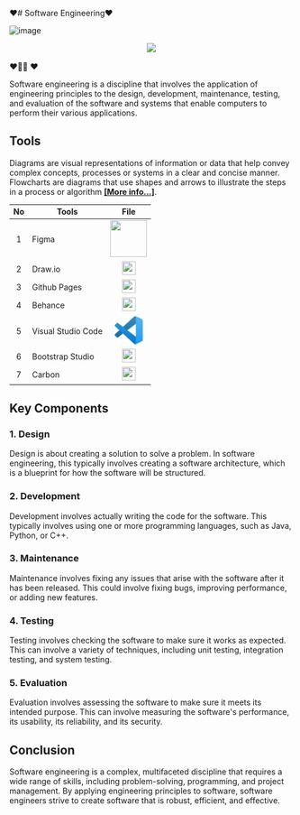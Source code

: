 ❤️# Software Engineering❤️

![image](https://github.com/drshahizan/learn-github/assets/115357859/e5433a20-6a56-4c4a-b70d-2f9d62e1abe4)

<p align="center">
<img src="https://github.com/drshahizan/Python_EDA/blob/main/lab/hpdp1.jpeg"  height="100" />
</p>❤️🤣🤣
❤️

Software engineering is a discipline that involves the application of engineering principles to the design, development, maintenance, testing, and evaluation of the software and systems that enable computers to perform their various applications.



## Tools
Diagrams are visual representations of information or data that help convey complex concepts, processes or systems in a clear and concise manner. Flowcharts are diagrams that use shapes and arrows to illustrate the steps in a process or algorithm [**[More info...]**](./materials/tools.md).

| No | Tools |  File |
| :-----: |  ------ | :-----: | 
| 1 | Figma |  <a href="https://github.com/drshahizan/software-engineering/blob/main/materials/figma.md" ><img src="../../images/figma (1).svg" width="65px" height="65px" ></a> | 
| 2 | Draw.io| <a href="https://github.com/drshahizan/software-engineering/blob/main/materials/uml/drawio/1-draw-io.md" ><img src="./images/drawio.svg" width="24px" height="24px" ></a> | 
| 3 | Github Pages| <a href="https://github.com/drshahizan/learn-github/blob/main/materials/pages.md" ><img src="./images/github.svg" width="24px" height="24px" ></a> | 
| 4 | Behance| <a href="https://github.com/drshahizan/software-engineering/blob/main/materials/behance.md" ><img src="./images/behance.svg" width="24px" height="24px" ></a> | 
| 5 | Visual Studio Code| <a href="https://code.visualstudio.com/" ><img src="../../images/visual-studio-code.svg" width="50px" height="50px" ></a> | 
| 6 | Bootstrap Studio| <a href="https://bootstrapstudio.io/" ><img src="./images/bootstrap-studio.png" width="24px" height="24px" ></a> | 
| 7 | Carbon| <a href="https://carbon.now.sh/" ><img src="./images/carbon.svg" width="24px" height="24px" ></a> | 




## Key Components

### 1. Design
Design is about creating a solution to solve a problem. In software engineering, this typically involves creating a software architecture, which is a blueprint for how the software will be structured.

### 2. Development
Development involves actually writing the code for the software. This typically involves using one or more programming languages, such as Java, Python, or C++.

### 3. Maintenance
Maintenance involves fixing any issues that arise with the software after it has been released. This could involve fixing bugs, improving performance, or adding new features.

### 4. Testing
Testing involves checking the software to make sure it works as expected. This can involve a variety of techniques, including unit testing, integration testing, and system testing.

### 5. Evaluation
Evaluation involves assessing the software to make sure it meets its intended purpose. This can involve measuring the software's performance, its usability, its reliability, and its security.

## Conclusion

Software engineering is a complex, multifaceted discipline that requires a wide range of skills, including problem-solving, programming, and project management. By applying engineering principles to software, software engineers strive to create software that is robust, efficient, and effective.

